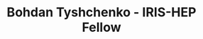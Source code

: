 ---
layout: fellow
pagetype: fellow
shortname: deepwebhoax
permalink: /fellows/deepwebhoax.html
fellow-name: Bohdan Tyshchenko
title: Bohdan Tyshchenko - IRIS-HEP Fellow
active: false
dates:
  start: 2022-07-11
  end: 2022-09-17
photo: /assets/images/team/fellows-2022/Bohdan-Tyshchenko.jpg
institution: Taras Shevchenko National University of Kyiv
e-mail: jityshchenko@gmail.com
project_title: A rigorous benchmarking of methods for SARS-CoV-2 lineage detection
  in wastewater.
project_goal: >
  Lately, wastewater monitoring as a technique for viral surveillance has seen a lot
  of success. With the current methods in sequencing and software it allows for monitoring
  population viral prevalence with equal quality to the quality of clinical monitoring.
  We propose to extend these capabilities with monitoring the prevalence of all novel
  and appearing strains. The goal now is to evaluate the ability of the chosen methods
  to detect different abundance lineages from sequencing data of wastewater samples
  by also creating a benchmark for that.
mentors:
- Serghei Mangul (University of Southern California)
- Sergey Knyazev (University of California)
- Alina Frolova (Institute of Molecular Biology and Genetics)
proposal: /assets/pdf/fellows-2022/228-proposal-Bohdan-Tyshchenko-v2.pdf
presentations:
- title: A rigorous benchmarking of methods for SARS-CoV-2 lineage detection in wastewater
  date: 2022-10-19
  url: https://indico.cern.ch/event/1199559/contributions/5100027/attachments/2531507/4355660/Bohdan_Tyshchenko-2.pdf
  meeting: IRIS-HEP Fellows Presentations 2022
  meetingurl: https://indico.cern.ch/event/1199559/
  recordingurl: https://youtu.be/gEaqn7C9ipY
  focus-area:
current_status: >
  <strong>July 2022</strong> - Graduate student of Bioinformatics at the Taras Shevchenko
  National University of Kyiv, Ukraine.
github-username: deepwebhoax
linkedin-profile: https://www.linkedin.com/in/bohdan-tyshchenko
focus-area:
challenge-area:
---